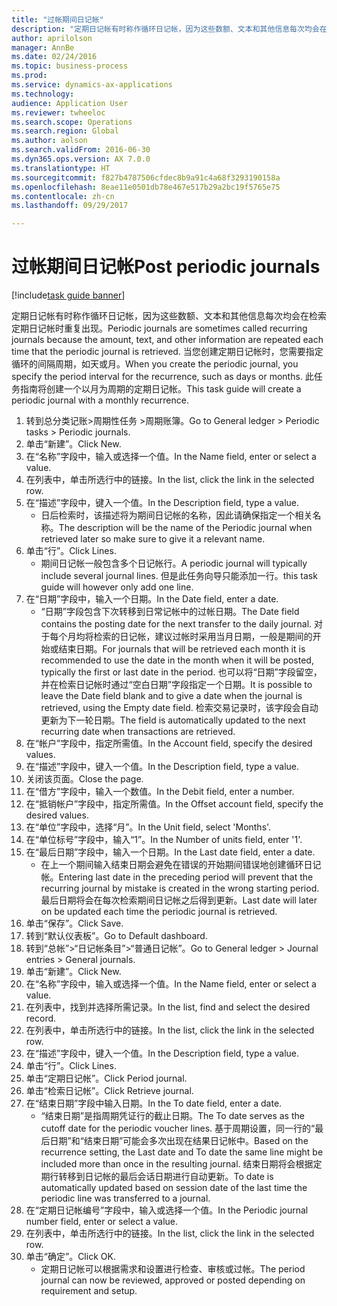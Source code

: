 ```yaml
--- 
title: "过帐期间日记帐"
description: "定期日记帐有时称作循环日记帐，因为这些数额、文本和其他信息每次均会在检索定期日记帐时重复出现。"
author: aprilolson
manager: AnnBe
ms.date: 02/24/2016
ms.topic: business-process
ms.prod: 
ms.service: dynamics-ax-applications
ms.technology: 
audience: Application User
ms.reviewer: twheeloc
ms.search.scope: Operations
ms.search.region: Global
ms.author: aolson
ms.search.validFrom: 2016-06-30
ms.dyn365.ops.version: AX 7.0.0
ms.translationtype: HT
ms.sourcegitcommit: f827b4787506cfdec8b9a91c4a68f3293190158a
ms.openlocfilehash: 8eae11e0501db78e467e517b29a2bc19f5765e75
ms.contentlocale: zh-cn
ms.lasthandoff: 09/29/2017

---
```

# <a name="post-periodic-journals"></a><span data-ttu-id="7b423-103">过帐期间日记帐</span><span class="sxs-lookup"><span data-stu-id="7b423-103">Post periodic journals</span></span>

[!include[task guide banner](../../includes/task-guide-banner.md)]

<span data-ttu-id="7b423-104">定期日记帐有时称作循环日记帐，因为这些数额、文本和其他信息每次均会在检索定期日记帐时重复出现。</span><span class="sxs-lookup"><span data-stu-id="7b423-104">Periodic journals are sometimes called recurring journals because the amount, text, and other information are repeated each time that the periodic journal is retrieved.</span></span> <span data-ttu-id="7b423-105">当您创建定期日记帐时，您需要指定循环的间隔周期，如天或月。</span><span class="sxs-lookup"><span data-stu-id="7b423-105">When you create the periodic journal, you specify the period interval for the recurrence, such as days or months.</span></span> <span data-ttu-id="7b423-106">此任务指南将创建一个以月为周期的定期日记帐。</span><span class="sxs-lookup"><span data-stu-id="7b423-106">This task guide will create a periodic journal with a monthly recurrence.</span></span>



1. <span data-ttu-id="7b423-107">转到总分类记账>周期性任务 >周期账簿。</span><span class="sxs-lookup"><span data-stu-id="7b423-107">Go to General ledger > Periodic tasks > Periodic journals.</span></span>
2. <span data-ttu-id="7b423-108">单击“新建”。</span><span class="sxs-lookup"><span data-stu-id="7b423-108">Click New.</span></span>
3. <span data-ttu-id="7b423-109">在“名称”字段中，输入或选择一个值。</span><span class="sxs-lookup"><span data-stu-id="7b423-109">In the Name field, enter or select a value.</span></span>
4. <span data-ttu-id="7b423-110">在列表中，单击所选行中的链接。</span><span class="sxs-lookup"><span data-stu-id="7b423-110">In the list, click the link in the selected row.</span></span>
5. <span data-ttu-id="7b423-111">在“描述”字段中，键入一个值。</span><span class="sxs-lookup"><span data-stu-id="7b423-111">In the Description field, type a value.</span></span>
    * <span data-ttu-id="7b423-112">日后检索时，该描述将为期间日记帐的名称，因此请确保指定一个相关名称。</span><span class="sxs-lookup"><span data-stu-id="7b423-112">The description will be the name of the Periodic journal when retrieved later so make sure to give it a relevant name.</span></span>  
6. <span data-ttu-id="7b423-113">单击“行”。</span><span class="sxs-lookup"><span data-stu-id="7b423-113">Click Lines.</span></span>
    * <span data-ttu-id="7b423-114">期间日记帐一般包含多个日记帐行。</span><span class="sxs-lookup"><span data-stu-id="7b423-114">A periodic journal will typically include several journal lines.</span></span> <span data-ttu-id="7b423-115">但是此任务向导只能添加一行。</span><span class="sxs-lookup"><span data-stu-id="7b423-115">this task guide will however only add one line.</span></span>  
7. <span data-ttu-id="7b423-116">在“日期”字段中，输入一个日期。</span><span class="sxs-lookup"><span data-stu-id="7b423-116">In the Date field, enter a date.</span></span>
    * <span data-ttu-id="7b423-117">“日期”字段包含下次转移到日常记帐中的过帐日期。</span><span class="sxs-lookup"><span data-stu-id="7b423-117">The Date field contains the posting date for the next transfer to the daily journal.</span></span> <span data-ttu-id="7b423-118">对于每个月均将检索的日记帐，建议过帐时采用当月日期，一般是期间的开始或结束日期。</span><span class="sxs-lookup"><span data-stu-id="7b423-118">For journals that will be retrieved each month it is recommended to use the date in the month when it will be posted, typically the first or last date in the period.</span></span> <span data-ttu-id="7b423-119">也可以将“日期”字段留空，并在检索日记帐时通过“空白日期”字段指定一个日期。</span><span class="sxs-lookup"><span data-stu-id="7b423-119">It is possible to leave the Date field blank and to give a date when the journal is retrieved, using the Empty date field.</span></span>    <span data-ttu-id="7b423-120">检索交易记录时，该字段会自动更新为下一轮日期。</span><span class="sxs-lookup"><span data-stu-id="7b423-120">The field is automatically updated to the next recurring date when transactions are retrieved.</span></span>  
8. <span data-ttu-id="7b423-121">在“帐户”字段中，指定所需值。</span><span class="sxs-lookup"><span data-stu-id="7b423-121">In the Account field, specify the desired values.</span></span>
9. <span data-ttu-id="7b423-122">在“描述”字段中，键入一个值。</span><span class="sxs-lookup"><span data-stu-id="7b423-122">In the Description field, type a value.</span></span>
10. <span data-ttu-id="7b423-123">关闭该页面。</span><span class="sxs-lookup"><span data-stu-id="7b423-123">Close the page.</span></span>
11. <span data-ttu-id="7b423-124">在“借方”字段中，输入一个数值。</span><span class="sxs-lookup"><span data-stu-id="7b423-124">In the Debit field, enter a number.</span></span>
12. <span data-ttu-id="7b423-125">在“抵销帐户”字段中，指定所需值。</span><span class="sxs-lookup"><span data-stu-id="7b423-125">In the Offset account field, specify the desired values.</span></span>
13. <span data-ttu-id="7b423-126">在“单位”字段中，选择“月”。</span><span class="sxs-lookup"><span data-stu-id="7b423-126">In the Unit field, select 'Months'.</span></span>
14. <span data-ttu-id="7b423-127">在“单位标号”字段中，输入“1”。</span><span class="sxs-lookup"><span data-stu-id="7b423-127">In the Number of units field, enter '1'.</span></span>
15. <span data-ttu-id="7b423-128">在“最后日期”字段中，输入一个日期。</span><span class="sxs-lookup"><span data-stu-id="7b423-128">In the Last date field, enter a date.</span></span>
    * <span data-ttu-id="7b423-129">在上一个期间输入结束日期会避免在错误的开始期间错误地创建循环日记帐。</span><span class="sxs-lookup"><span data-stu-id="7b423-129">Entering last date in the preceding period will prevent that the recurring journal by mistake is created in the wrong starting period.</span></span> <span data-ttu-id="7b423-130">最后日期将会在每次检索期间日记帐之后得到更新。</span><span class="sxs-lookup"><span data-stu-id="7b423-130">Last date will later on be updated each time the periodic journal is retrieved.</span></span>  
16. <span data-ttu-id="7b423-131">单击“保存”。</span><span class="sxs-lookup"><span data-stu-id="7b423-131">Click Save.</span></span>
17. <span data-ttu-id="7b423-132">转到“默认仪表板”。</span><span class="sxs-lookup"><span data-stu-id="7b423-132">Go to Default dashboard.</span></span>
18. <span data-ttu-id="7b423-133">转到“总帐”>“日记帐条目”>“普通日记帐”。</span><span class="sxs-lookup"><span data-stu-id="7b423-133">Go to General ledger > Journal entries > General journals.</span></span>
19. <span data-ttu-id="7b423-134">单击“新建”。</span><span class="sxs-lookup"><span data-stu-id="7b423-134">Click New.</span></span>
20. <span data-ttu-id="7b423-135">在“名称”字段中，输入或选择一个值。</span><span class="sxs-lookup"><span data-stu-id="7b423-135">In the Name field, enter or select a value.</span></span>
21. <span data-ttu-id="7b423-136">在列表中，找到并选择所需记录。</span><span class="sxs-lookup"><span data-stu-id="7b423-136">In the list, find and select the desired record.</span></span>
22. <span data-ttu-id="7b423-137">在列表中，单击所选行中的链接。</span><span class="sxs-lookup"><span data-stu-id="7b423-137">In the list, click the link in the selected row.</span></span>
23. <span data-ttu-id="7b423-138">在“描述”字段中，键入一个值。</span><span class="sxs-lookup"><span data-stu-id="7b423-138">In the Description field, type a value.</span></span>
24. <span data-ttu-id="7b423-139">单击“行”。</span><span class="sxs-lookup"><span data-stu-id="7b423-139">Click Lines.</span></span>
25. <span data-ttu-id="7b423-140">单击“定期日记帐”。</span><span class="sxs-lookup"><span data-stu-id="7b423-140">Click Period journal.</span></span>
26. <span data-ttu-id="7b423-141">单击“检索日记帐”。</span><span class="sxs-lookup"><span data-stu-id="7b423-141">Click Retrieve journal.</span></span>
27. <span data-ttu-id="7b423-142">在“结束日期”字段中输入日期。</span><span class="sxs-lookup"><span data-stu-id="7b423-142">In the To date field, enter a date.</span></span>
    * <span data-ttu-id="7b423-143">“结束日期”是指周期凭证行的截止日期。</span><span class="sxs-lookup"><span data-stu-id="7b423-143">The To date serves as the cutoff date for the periodic voucher lines.</span></span> <span data-ttu-id="7b423-144">基于周期设置，同一行的“最后日期”和“结束日期”可能会多次出现在结果日记帐中。</span><span class="sxs-lookup"><span data-stu-id="7b423-144">Based on the recurrence setting, the Last date and To date the same line might be included more than once in the resulting journal.</span></span> <span data-ttu-id="7b423-145">结束日期将会根据定期行转移到日记帐的最后会话日期进行自动更新。</span><span class="sxs-lookup"><span data-stu-id="7b423-145">To date is automatically updated based on  session date of the last time the periodic line was transferred to a journal.</span></span>  
28. <span data-ttu-id="7b423-146">在“定期日记帐编号”字段中，输入或选择一个值。</span><span class="sxs-lookup"><span data-stu-id="7b423-146">In the Periodic journal number field, enter or select a value.</span></span>
29. <span data-ttu-id="7b423-147">在列表中，单击所选行中的链接。</span><span class="sxs-lookup"><span data-stu-id="7b423-147">In the list, click the link in the selected row.</span></span>
30. <span data-ttu-id="7b423-148">单击“确定”。</span><span class="sxs-lookup"><span data-stu-id="7b423-148">Click OK.</span></span>
    * <span data-ttu-id="7b423-149">定期日记帐可以根据需求和设置进行检查、审核或过帐。</span><span class="sxs-lookup"><span data-stu-id="7b423-149">The period journal can now be reviewed, approved or posted depending on requirement and setup.</span></span>  



